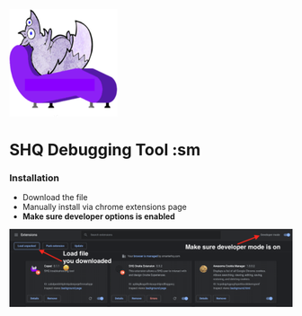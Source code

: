 ![](/assets/icons/android-chrome-192x192.png)
# SHQ Debugging Tool :sm
 ### Installation
 - Download the file
 - Manually install via chrome extensions page
 - **Make sure developer options is enabled**

![](/assets/icons/instructions.png)
